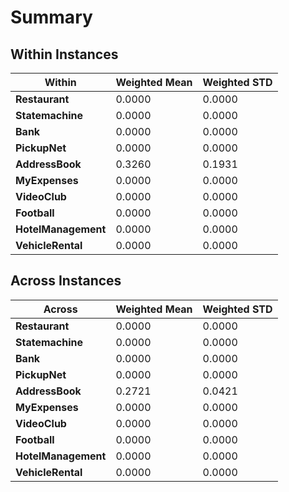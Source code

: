 # Summary

## Within Instances

| Within | Weighted Mean | Weighted STD |
|---|---|---|
| **Restaurant** | 0.0000 | 0.0000 | 
| **Statemachine** | 0.0000 | 0.0000 | 
| **Bank** | 0.0000 | 0.0000 | 
| **PickupNet** | 0.0000 | 0.0000 | 
| **AddressBook** | 0.3260 | 0.1931 | 
| **MyExpenses** | 0.0000 | 0.0000 | 
| **VideoClub** | 0.0000 | 0.0000 | 
| **Football** | 0.0000 | 0.0000 | 
| **HotelManagement** | 0.0000 | 0.0000 | 
| **VehicleRental** | 0.0000 | 0.0000 | 


## Across Instances

| Across | Weighted Mean | Weighted STD |
|---|---|---|
| **Restaurant** | 0.0000 | 0.0000 | 
| **Statemachine** | 0.0000 | 0.0000 | 
| **Bank** | 0.0000 | 0.0000 | 
| **PickupNet** | 0.0000 | 0.0000 | 
| **AddressBook** | 0.2721 | 0.0421 | 
| **MyExpenses** | 0.0000 | 0.0000 | 
| **VideoClub** | 0.0000 | 0.0000 | 
| **Football** | 0.0000 | 0.0000 | 
| **HotelManagement** | 0.0000 | 0.0000 | 
| **VehicleRental** | 0.0000 | 0.0000 |